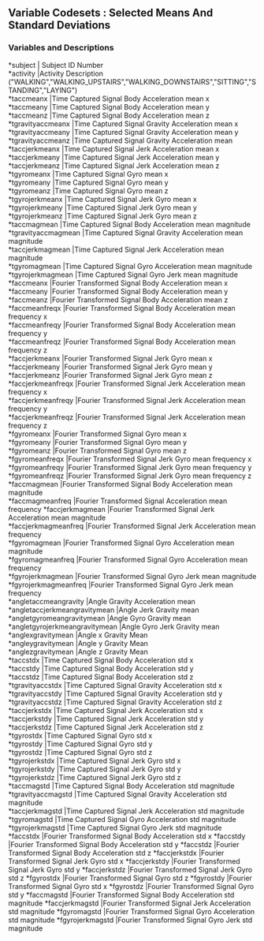 ## Variable Codesets : Selected Means And Standard Deviations				
### Variables and Descriptions				
*subject                        | Subject ID Number		
*activity                       |Activity Description ("WALKING","WALKING_UPSTAIRS","WALKING_DOWNSTAIRS","SITTING","STANDING","LAYING")		
*taccmeanx                      |Time Captured Signal Body Acceleration mean x		
*taccmeany                      |Time Captured Signal Body Acceleration mean y		
*taccmeanz                      |Time Captured Signal Body Acceleration mean z		
*tgravityaccmeanx               |Time Captured Signal Gravity Acceleration mean x		
*tgravityaccmeany               |Time Captured Signal Gravity Acceleration mean y		
*tgravityaccmeanz               |Time Captured Signal Gravity Acceleration mean 		
*taccjerkmeanx                  |Time Captured Signal Jerk Acceleration mean x		
*taccjerkmeany                  |Time Captured Signal Jerk Acceleration mean y		
*taccjerkmeanz                  |Time Captured Signal Jerk Acceleration mean z		
*tgyromeanx                     |Time Captured Signal  Gyro mean x		
*tgyromeany                     |Time Captured Signal  Gyro mean y		
*tgyromeanz                     |Time Captured Signal  Gyro mean z		
*tgyrojerkmeanx                 |Time Captured Signal Jerk Gyro mean x		
*tgyrojerkmeany                 |Time Captured Signal Jerk Gyro mean y		
*tgyrojerkmeanz                 |Time Captured Signal Jerk Gyro mean z	
*taccmagmean                    |Time Captured Signal Body Acceleration mean magnitude	
*tgravityaccmagmean             |Time Captured Signal Gravity Acceleration mean magnitude	
*taccjerkmagmean                |Time Captured Signal Jerk Acceleration mean magnitude	
*tgyromagmean                   |Time Captured Signal Gyro Acceleration mean magnitude	
*tgyrojerkmagmean               |Time Captured Signal Gyro Jerk mean magnitude	
*faccmeanx                      |Fourier Transformed Signal Body Acceleration mean x	
*faccmeany                      |Fourier Transformed Signal Body Acceleration mean y	
*faccmeanz                      |Fourier Transformed Signal Body Acceleration mean z	
*faccmeanfreqx                  |Fourier Transformed Signal Body Acceleration mean frequency x	
*faccmeanfreqy                  |Fourier Transformed Signal Body Acceleration mean frequency y	
*faccmeanfreqz                  |Fourier Transformed Signal Body Acceleration mean frequency z	
*faccjerkmeanx                  |Fourier Transformed Signal Jerk Gyro mean x	
*faccjerkmeany                  |Fourier Transformed Signal Jerk Gyro mean y	
*faccjerkmeanz                  |Fourier Transformed Signal Jerk Gyro mean z	
*faccjerkmeanfreqx              |Fourier Transformed Signal Jerk Acceleration mean frequency x	
*faccjerkmeanfreqy              |Fourier Transformed Signal Jerk Acceleration mean frequency y	
*faccjerkmeanfreqz              |Fourier Transformed Signal Jerk Acceleration mean frequency z	
*fgyromeanx                     |Fourier Transformed Signal  Gyro mean x	
*fgyromeany                     |Fourier Transformed Signal  Gyro mean y	
*fgyromeanz                     |Fourier Transformed Signal  Gyro mean z	
*fgyromeanfreqx                 |Fourier Transformed Signal Jerk Gyro mean frequency x	
*fgyromeanfreqy                 |Fourier Transformed Signal Jerk Gyro mean frequency y	
*fgyromeanfreqz                 |Fourier Transformed Signal Jerk Gyro mean frequency z	
*faccmagmean                    |Fourier Transformed Signal Body Acceleration mean magnitude	
*faccmagmeanfreq                |Fourier Transformed Signal Acceleration mean frequency	
*faccjerkmagmean                |Fourier Transformed Signal Jerk Acceleration mean magnitude	
*faccjerkmagmeanfreq            |Fourier Transformed Signal Jerk Acceleration mean frequency	
*fgyromagmean                   |Fourier Transformed Signal Gyro Acceleration mean magnitude	
*fgyromagmeanfreq               |Fourier Transformed Signal Gyro Acceleration mean frequency	
*fgyrojerkmagmean               |Fourier Transformed Signal Gyro Jerk mean magnitude	
*fgyrojerkmagmeanfreq           |Fourier Transformed Signal Gyro Jerk mean frequency	
*angletaccmeangravity           |Angle Gravity Acceleration mean	
*angletaccjerkmeangravitymean   |Angle Jerk Gravity mean	
*angletgyromeangravitymean      |Angle Gyro Gravity mean	
*angletgyrojerkmeangravitymean  |Angle Gyro Jerk Gravity mean	
*anglexgravitymean              |Angle x Gravity Mean	
*angleygravitymean              |Angle y Gravity Mean	
*anglezgravitymean              |Angle z Gravity Mean	
*taccstdx                       |Time Captured Signal Body Acceleration std x	
*taccstdy                       |Time Captured Signal Body Acceleration std y	
*taccstdz                       |Time Captured Signal Body Acceleration std z	
*tgravityaccstdx                |Time Captured Signal Gravity Acceleration std x	
*tgravityaccstdy                |Time Captured Signal Gravity Acceleration std y	
*tgravityaccstdz                |Time Captured Signal Gravity Acceleration std z	
*taccjerkstdx                   |Time Captured Signal Jerk Acceleration std x	
*taccjerkstdy                   |Time Captured Signal Jerk Acceleration std y	
*taccjerkstdz                   |Time Captured Signal Jerk Acceleration std z	
*tgyrostdx                      |Time Captured Signal  Gyro std x	
*tgyrostdy                      |Time Captured Signal  Gyro std y	
*tgyrostdz                      |Time Captured Signal  Gyro std z	
*tgyrojerkstdx                  |Time Captured Signal Jerk Gyro std x	
*tgyrojerkstdy                  |Time Captured Signal Jerk Gyro std y	
*tgyrojerkstdz                  |Time Captured Signal Jerk Gyro std z	
*taccmagstd                     |Time Captured Signal Body Acceleration std magnitude	
*tgravityaccmagstd              |Time Captured Signal Gravity Acceleration std magnitude	
*taccjerkmagstd                 |Time Captured Signal Jerk Acceleration std magnitude	
*tgyromagstd                    |Time Captured Signal Gyro Acceleration std magnitude	
*tgyrojerkmagstd                |Time Captured Signal Gyro Jerk std magnitude	
*faccstdx                       |Fourier Transformed Signal Body Acceleration std x	
*faccstdy                       |Fourier Transformed Signal Body Acceleration std y	
*faccstdz                       |Fourier Transformed Signal Body Acceleration std z	
*faccjerkstdx                   |Fourier Transformed Signal Jerk Gyro std x	
*faccjerkstdy                   |Fourier Transformed Signal Jerk Gyro std y	
*faccjerkstdz                   |Fourier Transformed Signal Jerk Gyro std z	
*fgyrostdx                      |Fourier Transformed Signal  Gyro std z	
*fgyrostdy                      |Fourier Transformed Signal  Gyro std x	
*fgyrostdz                      |Fourier Transformed Signal  Gyro std y	
*faccmagstd                     |Fourier Transformed Signal Body Acceleration std magnitude	
*faccjerkmagstd                 |Fourier Transformed Signal Jerk Acceleration std magnitude	
*fgyromagstd                    |Fourier Transformed Signal Gyro Acceleration std magnitude	
*fgyrojerkmagstd                |Fourier Transformed Signal Gyro Jerk std magnitude	
